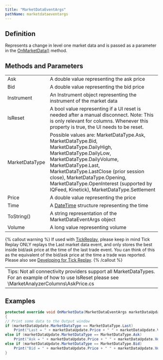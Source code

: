 ```yaml
---
title: "MarketDataEventArgs"
pathName: marketdataeventargs
---
```


## Definition

Represents a change in level one market data and is passed as a parameter in the [OnMarketData()](onmarketdata) method.

## Methods and Parameters

|  |  |
| --- | --- |
| Ask | A double value representing the ask price |
| Bid | A double value representing the bid price |
| Instrument | An Instrument object representing the instrument of the market data |
| IsReset | A bool value representing if a UI reset is needed after a manual disconnect. Note: This is only relevant for columns. Whenever this property is true, the UI needs to be reset. |
| MarketDataType | Possible values are: MarketDataType.Ask, MarketDataType.Bid, MarketDataType.DailyHigh, MarketDataType.DailyLow, MarketDataType.DailyVolume, MarketDataType.Last, MarketDataType.LastClose (prior session close), MarketDataType.Opening, MarketDataType.OpenInterest (supported by IQFeed, Kinetick), MarketDataType.Settlement |
| Price | A double value representing the price |
| Time | A [DateTime](http://msdn2.microsoft.com/en-us/library/system.datetime.aspx) structure representing the time |
| ToString() | A string representation of the MarketDataEventArgs object |
| Volume | A long value representing volume |

{% callout warning %}
If used with [TickReplay](tick_replay), please keep in mind Tick Replay ONLY replays the Last market data event, and only stores the best inside bid/ask price at the time of the last trade event. You can think of this as the equivalent of the bid/ask price at the time a trade was reported. Please also see [Developing for Tick Replay](developing_for__tick_replay).
{% /callout %}

|  |
| --- |
| Tips: Not all connectivity providers support all MarketDataTypes. For an example of how to use IsReset please see \\MarketAnalyzerColumns\\AskPrice.cs |

## Examples

```csharp
protected override void OnMarketData(MarketDataEventArgs marketDataUpdate)
{
// Print some data to the Output window
if (marketDataUpdate.MarketDataType == MarketDataType.Last)
    Print("Last = " + marketDataUpdate.Price + " " + marketDataUpdate.Volume);
else if (marketDataUpdate.MarketDataType == MarketDataType.Ask)
    Print("Ask = " + marketDataUpdate.Price + " " + marketDataUpdate.Volume);
else if (marketDataUpdate.MarketDataType == MarketDataType.Bid)
    Print("Bid = " + marketDataUpdate.Price + " " + marketDataUpdate.Volume);
}
```
